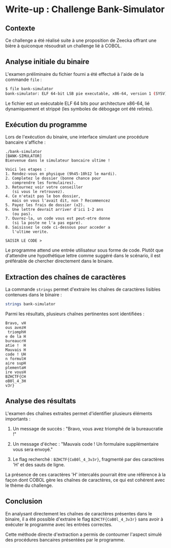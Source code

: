 # Write-up : Challenge Bank-Simulator

## Contexte

Ce challenge a été réalisé suite à une proposition de Zeecka offrant une bière à quiconque résoudrait un challenge lié à COBOL.

## Analyse initiale du binaire

L'examen préliminaire du fichier fourni a été effectué à l'aide de la commande `file` :

```bash
$ file bank-simulator
bank-simulator: ELF 64-bit LSB pie executable, x86-64, version 1 (SYSV), dynamically linked, interpreter /lib64/ld-linux-x86-64.so.2, BuildID[sha1]=e54bba1560a88b8c9e17322fd9e0acf87636e741, for GNU/Linux 3.2.0, stripped
```

Le fichier est un exécutable ELF 64 bits pour architecture x86-64, lié dynamiquement et strippé (les symboles de débogage ont été retirés).

## Exécution du programme

Lors de l'exécution du binaire, une interface simulant une procédure bancaire s'affiche :

```
./bank-simulator
[BANK-SIMULATOR]
Bienvenue dans le simulateur bancaire ultime !

Voici les etapes :
1. Rendez-vous en physique (9h45-10h12 le mardi).
2. Completez le dossier (bonne chance pour
   comprendre les formulaires).
3. Retournez voir votre conseiller
   (si vous le retrouvez).
4. Ce n'etait pas le bon dossier,
   mais on vous l'avait dit, non ? Recommencez
5. Payez les frais de dossier (x2).
6. Une lettre devrait arriver d'ici 1-2 ans
   (ou pas).
7. Ouvrez-la, un code vous est peut-etre donne
   (si la poste ne l'a pas egare).
8. Saisissez le code ci-dessous pour acceder a
   l'ultime verite.

SAISIR LE CODE >
```

Le programme attend une entrée utilisateur sous forme de code. Plutôt que d'attendre une hypothétique lettre comme suggéré dans le scénario, il est préférable de chercher directement dans le binaire.

## Extraction des chaînes de caractères

La commande `strings` permet d'extraire les chaînes de caractères lisibles contenues dans le binaire :

```bash
strings bank-simulator
```

Parmi les résultats, plusieurs chaînes pertinentes sont identifiées :

```
Bravo, vH
ous avezH
 triomphH
e de la H
bureaucrH
atie !  H
Mauvais H
code ! UH
n formulH
aire supH
plementaH
ire vousH
BZHCTF{CH
oB0l_4_3H
v3r}
```

## Analyse des résultats

L'examen des chaînes extraites permet d'identifier plusieurs éléments importants :

1. Un message de succès : "Bravo, vous avez triomphé de la bureaucratie !"

2. Un message d'échec : "Mauvais code ! Un formulaire supplémentaire vous sera envoyé."

3. Le flag recherché : `BZHCTF{CoB0l_4_3v3r}`, fragmenté par des caractères 'H' et des sauts de ligne.

La présence de ces caractères 'H' intercalés pourrait être une référence à la façon dont COBOL gère les chaînes de caractères, ce qui est cohérent avec le thème du challenge.

## Conclusion

En analysant directement les chaînes de caractères présentes dans le binaire, il a été possible d'extraire le flag `BZHCTF{CoB0l_4_3v3r}` sans avoir à exécuter le programme avec les entrées correctes.

Cette méthode directe d'extraction a permis de contourner l'aspect simulé des procédures bancaires présentées par le programme.
